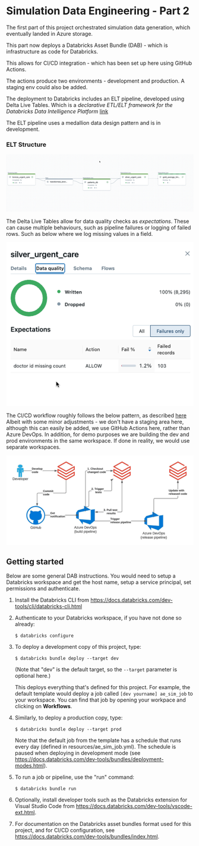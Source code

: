 # Simulation Data Engineering - Part 2

The first part of this project orchestrated simulation data generation, which eventually landed in Azure storage.

This part now deploys a Databricks Asset Bundle (DAB) - which is infrastructure as code for Databricks.

This allows for CI/CD integration - which has been set up here using GitHub Actions.

The actions produce two environments - development and production. A staging env could also be added.

The deployment to Databricks includes an ELT pipeline, developed using Delta Live Tables. Which is 
a *declarative ETL/ELT framework for the Databricks Data Intelligence Platform* [link](https://www.databricks.com/product/delta-live-tables)

The ELT pipeline uses a medallion data design pattern and is in development.

### ELT Structure

![ELT Architecture](images/dlt-pipeline.png)

The Delta Live Tables allow for data quality checks as *expectations*. These can cause multiple behaviours, such as
pipeline failures or logging of failed rows. Such as below where we log missing values in a field.

![ELT data quality check](images/dlt-data-quality-checks.png)

The CI/CD workflow roughly follows the below pattern, as described [here](https://www.databricks.com/blog/2021/09/20/part-1-implementing-ci-cd-on-databricks-using-databricks-notebooks-and-azure-devops.html)
Albeit with some minor adjustments - we don't have a staging area here, although this can easily be added, we use
GitHub Actions here, rather than Azure DevOps. In addition, for demo purposes we are building the dev and prod environments
in the same workspace. If done in reality, we would use separate workspaces.

![CI/CD Databricks](images/databricks-ci-cd.png)

## Getting started

Below are some general DAB instructions. You would need to setup a Databricks workspace and get the host name, setup
a service principal, set permissions and authenticate.

1. Install the Databricks CLI from https://docs.databricks.com/dev-tools/cli/databricks-cli.html

2. Authenticate to your Databricks workspace, if you have not done so already:
    ```
    $ databricks configure
    ```

3. To deploy a development copy of this project, type:
    ```
    $ databricks bundle deploy --target dev
    ```
    (Note that "dev" is the default target, so the `--target` parameter
    is optional here.)

    This deploys everything that's defined for this project.
    For example, the default template would deploy a job called
    `[dev yourname] ae_sim_job` to your workspace.
    You can find that job by opening your workpace and clicking on **Workflows**.

4. Similarly, to deploy a production copy, type:
   ```
   $ databricks bundle deploy --target prod
   ```

   Note that the default job from the template has a schedule that runs every day
   (defined in resources/ae_sim_job.yml). The schedule
   is paused when deploying in development mode (see
   https://docs.databricks.com/dev-tools/bundles/deployment-modes.html).

5. To run a job or pipeline, use the "run" command:
   ```
   $ databricks bundle run
   ```

6. Optionally, install developer tools such as the Databricks extension for Visual Studio Code from
   https://docs.databricks.com/dev-tools/vscode-ext.html.

7. For documentation on the Databricks asset bundles format used
   for this project, and for CI/CD configuration, see
   https://docs.databricks.com/dev-tools/bundles/index.html.
